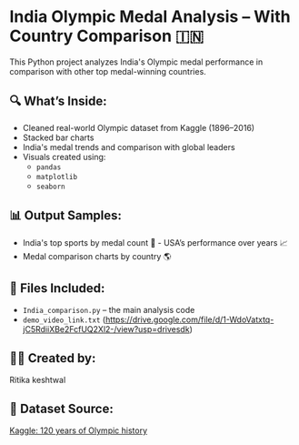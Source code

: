 # India Olympic Medal Analysis – With Country Comparison 🇮🇳

This Python project analyzes India's Olympic medal performance in comparison with other top medal-winning countries.

## 🔍 What’s Inside:
- Cleaned real-world Olympic dataset from Kaggle (1896–2016)
- Stacked bar charts 
- India's medal trends and comparison with global leaders
- Visuals created using:
  - `pandas`
  - `matplotlib`
  - `seaborn`

## 📊 Output Samples:

- India's top sports by medal count 🏅 - USA’s performance over years 📈  
- Medal comparison charts by country 🌎

## 📁 Files Included:
- `India_comparison.py` – the main analysis code
- `demo_video_link.txt`
(https://drive.google.com/file/d/1-WdoVatxtq-jC5RdiiXBe2FcfUQ2Xl2-/view?usp=drivesdk)

## 👩‍💻 Created by:
Ritika keshtwal

## 📌 Dataset Source:
[Kaggle: 120 years of Olympic history](https://www.kaggle.com/datasets/heesoo37/120-years-of-olympic-history-athletes-and-results)
